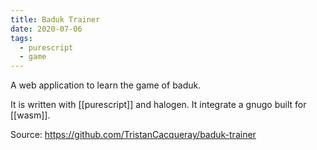 ```yaml
---
title: Baduk Trainer
date: 2020-07-06
tags:
  - purescript
  - game
---
```


A web application to learn the game of baduk.

It is written with [[purescript]] and halogen. It integrate a gnugo built for [[wasm]].

Source: https://github.com/TristanCacqueray/baduk-trainer
